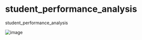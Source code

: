 # student_performance_analysis
student_performance_analysis

![image](https://img.freepik.com/free-vector/happy-diverse-students-celebrating-graduation-from-school_74855-5853.jpg)
